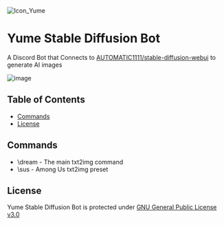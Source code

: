 ![Icon_Yume](https://user-images.githubusercontent.com/43981091/222807185-35707861-2d50-4d38-b1b8-80de61fe7c4a.png)


# Yume Stable Diffusion Bot
A Discord Bot that Connects to [AUTOMATIC1111/stable-diffusion-webui](https://github.com/AUTOMATIC1111/stable-diffusion-webui) to generate AI images

![image](https://user-images.githubusercontent.com/43981091/222803452-eca9d77f-9c0d-44a5-be2a-4f3c24af0b3c.png)

## Table of Contents
* [Commands](#commands)
* [License](#license)

## Commands
* \dream - The main txt2img command
* \sus - Among Us txt2img preset

 
## License
Yume Stable Diffusion Bot is protected under [GNU General Public License v3.0](https://github.com/Geoffery10/Yume-Stable-Diffusion-Bot/blob/main/LICENSE)

